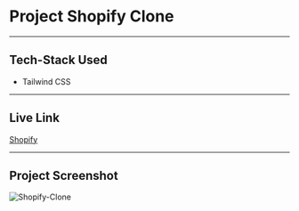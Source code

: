 # Project Shopify Clone
---

## Tech-Stack Used
- Tailwind CSS 


---
## Live Link
[Shopify](https://shopify-by-yash.netlify.app/)

---

## Project Screenshot
![Shopify-Clone](/shopify.png)